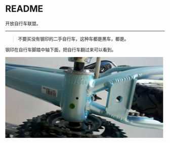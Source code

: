 
# README

开放自行车联盟。

----

> **不要买没有钢印的二手自行车，这种车都是黑车，都是。**

钢印在自行车脚踏中轴下面，把自行车翻过来可以看到。

![steel seal](./steel-seal.png)
